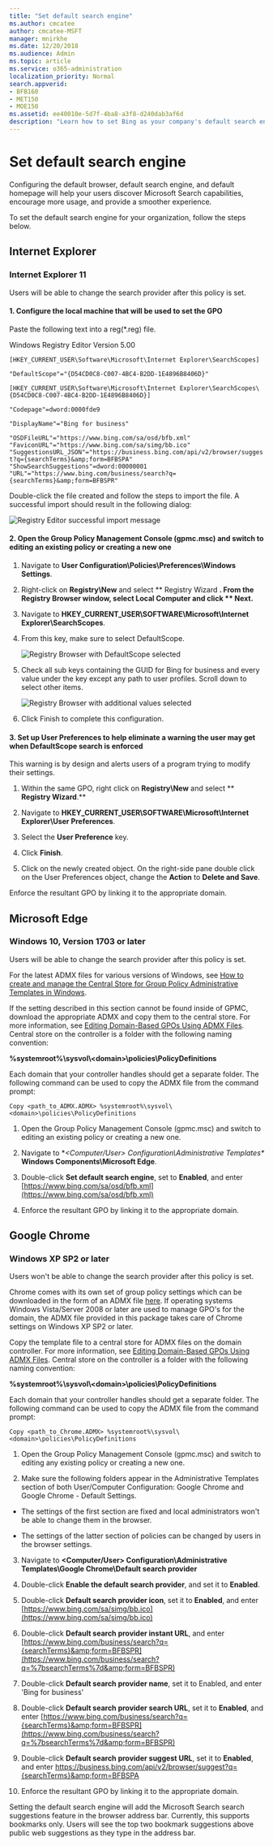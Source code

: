 ```yaml
---
title: "Set default search engine"
ms.author: cmcatee
author: cmcatee-MSFT
manager: mnirkhe
ms.date: 12/20/2018
ms.audience: Admin
ms.topic: article
ms.service: o365-administration
localization_priority: Normal
search.appverid:
- BFB160
- MET150
- MOE150
ms.assetid: ee40010e-5d7f-4ba8-a3f8-d240dab3af6d
description: "Learn how to set Bing as your company's default search engine using Microsoft Search."
---
```


# Set default search engine

Configuring the default browser, default search engine, and default homepage will help your users discover Microsoft Search capabilities, encourage more usage, and provide a smoother experience.
  
To set the default search engine for your organization, follow the steps below.
  
## Internet Explorer

### Internet Explorer 11

Users will be able to change the search provider after this policy is set.
  
#### 1. Configure the local machine that will be used to set the GPO

Paste the following text into a reg(\*.reg) file.
  
Windows Registry Editor Version 5.00
  
 `[HKEY_CURRENT_USER\Software\Microsoft\Internet Explorer\SearchScopes]`
  
 `"DefaultScope"="{D54CD0C8-C007-4BC4-B2DD-1E4896B8406D}"`
  
 `[HKEY_CURRENT_USER\Software\Microsoft\Internet Explorer\SearchScopes\{D54CD0C8-C007-4BC4-B2DD-1E4896B8406D}]`
  
 `"Codepage"=dword:0000fde9`
  
 `"DisplayName"="Bing for business"`
  
 `"OSDFileURL"="https://www.bing.com/sa/osd/bfb.xml" "FaviconURL"="https://www.bing.com/sa/simg/bb.ico" "SuggestionsURL_JSON"="https://business.bing.com/api/v2/browser/suggest?q={searchTerms}&amp;form=BFBSPA" "ShowSearchSuggestions"=dword:00000001 "URL"="https://www.bing.com/business/search?q={searchTerms}&amp;form=BFBSPR"`
  
Double-click the file created and follow the steps to import the file. A successful import should result in the following dialog:
  
![Registry Editor successful import message](../media/ea3686b9-f6d7-481e-9a0d-2c96891bc501.png)
  
#### 2. Open the Group Policy Management Console (gpmc.msc) and switch to editing an existing policy or creating a new one

1. Navigate to **User Configuration\Policies\Preferences\Windows Settings**.
    
2. Right-click on **Registry\New** and select ** Registry Wizard **. From the Registry Browser window, select **Local Computer** and click ** **Next**.**
    
3. Navigate to **HKEY_CURRENT_USER\SOFTWARE\Microsoft\Internet Explorer\SearchScopes**.
    
4. From this key, make sure to select DefaultScope.
    
    ![Registry Browser with DefaultScope selected](../media/ec5a450d-0cba-4e9c-acba-1a09e8e90bad.png)
  
5. Check all sub keys containing the GUID for Bing for business and every value under the key except any path to user profiles. Scroll down to select other items.
    
    ![Registry Browser with additional values selected](../media/7eef7690-8bc5-46cf-9cd8-bd134fc77a02.png)
  
6. Click Finish to complete this configuration.
    
#### 3. Set up User Preferences to help eliminate a warning the user may get when DefaultScope search is enforced

This warning is by design and alerts users of a program trying to modify their settings.
  
1. Within the same GPO, right click on **Registry\New** and select ** **Registry Wizard**.**
    
2. Navigate to **HKEY_CURRENT_USER\SOFTWARE\Microsoft\Internet Explorer\User Preferences**.
    
3. Select the **User Preference** key. 
    
4. Click **Finish**.
    
5. Click on the newly created object. On the right-side pane double click on the User Preferences object, change the **Action** to **Delete and Save**.
    
Enforce the resultant GPO by linking it to the appropriate domain.
  
## Microsoft Edge

### Windows 10, Version 1703 or later

Users will be able to change the search provider after this policy is set.
  
For the latest ADMX files for various versions of Windows, see [How to create and manage the Central Store for Group Policy Administrative Templates in Windows](https://support.microsoft.com/en-in/help/3087759/how-to-create-and-manage-the-central-store-for-group-policy-administra).
  
If the setting described in this section cannot be found inside of GPMC, download the appropriate ADMX and copy them to the central store. For more information, see [Editing Domain-Based GPOs Using ADMX Files](https://docs.microsoft.com/en-us/previous-versions/windows/it-pro/windows-vista/cc748955%28v%3dws.10%29). Central store on the controller is a folder with the following naming convention:
  
 **%systemroot%\sysvol\\<domain\>\policies\PolicyDefinitions**
  
Each domain that your controller handles should get a separate folder. The following command can be used to copy the ADMX file from the command prompt:
  
 `Copy <path_to_ADMX.ADMX> %systemroot%\sysvol\<domain>\policies\PolicyDefinitions`
  
1. Open the Group Policy Management Console (gpmc.msc) and switch to editing an existing policy or creating a new one.
    
2. Navigate to **\<Computer/User\> Configuration\Administrative Templates\** **Windows Components\Microsoft Edge**.
    
1. Double-click **Set default search engine**, set to **Enabled**, and enter [https://www.bing.com/sa/osd/bfb.xml](https://www.bing.com/sa/osd/bfb.xml)
    
3. Enforce the resultant GPO by linking it to the appropriate domain.
    
## Google Chrome

### Windows XP SP2 or later

Users won't be able to change the search provider after this policy is set.
  
Chrome comes with its own set of group policy settings which can be downloaded in the form of an ADMX file [here](https://dl.google.com/dl/edgedl/chrome/policy/policy_templates.zip). If operating systems Windows Vista/Server 2008 or later are used to manage GPO's for the domain, the ADMX file provided in this package takes care of Chrome settings on Windows XP SP2 or later.
  
Copy the template file to a central store for ADMX files on the domain controller. For more information, see [Editing Domain-Based GPOs Using ADMX Files](https://docs.microsoft.com/en-us/previous-versions/windows/it-pro/windows-vista/cc748955%28v%3dws.10%29). Central store on the controller is a folder with the following naming convention:
  
 **%systemroot%\sysvol\\<domain\>\policies\PolicyDefinitions**
  
Each domain that your controller handles should get a separate folder. The following command can be used to copy the ADMX file from the command prompt:
  
 `Copy <path_to_Chrome.ADMX> %systemroot%\sysvol\<domain>\policies\PolicyDefinitions`
  
1. Open the Group Policy Management Console (gpmc.msc) and switch to editing any existing policy or creating a new one.
    
2. Make sure the following folders appear in the Administrative Templates section of both User/Computer Configuration: Google Chrome and Google Chrome - Default Settings.
    
  - The settings of the first section are fixed and local administrators won't be able to change them in the browser.
    
  - The settings of the latter section of policies can be changed by users in the browser settings.
    
3. Navigate to **\<Computer/User\> Configuration\Administrative Templates\Google Chrome\Default search provider**
    
1. Double-click **Enable the default search provider**, and set it to **Enabled**.
    
2. Double-click **Default search provider icon**, set it to **Enabled**, and enter [https://www.bing.com/sa/simg/bb.ico](https://www.bing.com/sa/simg/bb.ico)
    
3. Double-click **Default search provider instant URL**, and enter [https://www.bing.com/business/search?q={searchTerms}&amp;form=BFBSPR](https://www.bing.com/business/search?q=%7bsearchTerms%7d&amp;form=BFBSPR)
    
4. Double-click **Default search provider name**, set it to Enabled, and enter 'Bing for business'
    
5. Double-click **Default search provider search URL**, set it to **Enabled**, and enter [https://www.bing.com/business/search?q={searchTerms}&amp;form=BFBSPR](https://www.bing.com/business/search?q=%7bsearchTerms%7d&amp;form=BFBSPR)
    
6. Double-click **Default search provider suggest URL**, set it to **Enabled**, and enter https://business.bing.com/api/v2/browser/suggest?q={searchTerms}&amp;form=BFBSPA 
    
4. Enforce the resultant GPO by linking it to the appropriate domain.
    
Setting the default search engine will add the Microsoft Search search suggestions feature in the browser address bar. Currently, this supports bookmarks only. Users will see the top two bookmark suggestions above public web suggestions as they type in the address bar.

  

